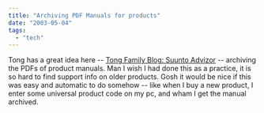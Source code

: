 ```yaml
---
title: "Archiving PDF Manuals for products"
date: "2003-05-04"
tags: 
  - "tech"
---
```


Tong has a great idea here -- [Tong Family Blog: Suunto Advizor](http://www.tongfamily.com/guide_to_biking/000876.html "Tong Family Blog: Suunto Advizor") -- archiving the PDFs of product manuals. Man I wish I had done this as a practice, it is so hard to find support info on older products. Gosh it would be nice if this was easy and automatic to do somehow -- like when I buy a new product, I enter some universal product code on my pc, and wham I get the manual archived.
